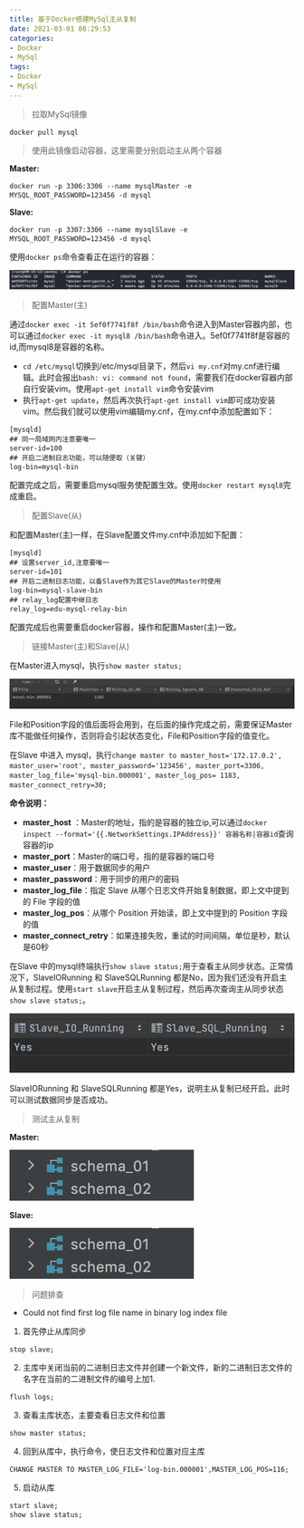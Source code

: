 ```yaml
---
title: 基于Docker搭建MySql主从复制
date: 2021-03-01 08:29:53
categories:
- Docker
- MySql
tags:
- Docker
- MySql
---
```


> 拉取MySql镜像

```
docker pull mysql
```

> 使用此镜像启动容器，这里需要分别启动主从两个容器

**Master:**

```
docker run -p 3306:3306 --name mysqlMaster -e MYSQL_ROOT_PASSWORD=123456 -d mysql
```

**Slave:**

```
docker run -p 3307:3306 --name mysqlSlave -e MYSQL_ROOT_PASSWORD=123456 -d mysql
```

使用`docker ps`命令查看正在运行的容器：

![WX20220215-174513@2x](https://raw.githubusercontent.com/ChangNingbo/blog_img/main/img202208081409607.png)

> 配置Master(主)

通过`docker exec -it 5ef0f7741f8f /bin/bash`命令进入到Master容器内部，也可以通过`docker exec -it mysql8 /bin/bash`命令进入。5ef0f7741f8f是容器的id,而mysql8是容器的名称。

-   `cd /etc/mysql`切换到/etc/mysql目录下，然后`vi my.cnf`对my.cnf进行编辑。此时会报出`bash: vi: command not found`，需要我们在docker容器内部自行安装vim。使用`apt-get install vim`命令安装vim
-   执行`apt-get update`，然后再次执行`apt-get install vim`即可成功安装vim。然后我们就可以使用vim编辑my.cnf，在my.cnf中添加配置如下：

```
[mysqld]
## 同一局域网内注意要唯一
server-id=100  
## 开启二进制日志功能，可以随便取（关键）
log-bin=mysql-bin
```

配置完成之后，需要重启mysql服务使配置生效。使用`docker restart mysql8`完成重启。

> 配置Slave(从)

和配置Master(主)一样，在Slave配置文件my.cnf中添加如下配置：

```
[mysqld]
## 设置server_id,注意要唯一
server-id=101  
## 开启二进制日志功能，以备Slave作为其它Slave的Master时使用
log-bin=mysql-slave-bin   
## relay_log配置中继日志
relay_log=edu-mysql-relay-bin 
```

配置完成后也需要重启docker容器，操作和配置Master(主)一致。

> 链接Master(主)和Slave(从)

在Master进入mysql，执行`show master status;`

![WX20220215-180320@2x](https://raw.githubusercontent.com/ChangNingbo/blog_img/main/img202208081410270.png)

File和Position字段的值后面将会用到，在后面的操作完成之前，需要保证Master库不能做任何操作，否则将会引起状态变化，File和Position字段的值变化。

在Slave 中进入 mysql，执行`change master to master_host='172.17.0.2', master_user='root', master_password='123456', master_port=3306, master_log_file='mysql-bin.000001', master_log_pos= 1183, master_connect_retry=30;`

**命令说明：**

-   **master_host** ：Master的地址，指的是容器的独立ip,可以通过`docker inspect --format='{{.NetworkSettings.IPAddress}}' 容器名称|容器id`查询容器的ip
-   **master_port**：Master的端口号，指的是容器的端口号
-   **master_user**：用于数据同步的用户
-   **master_password**：用于同步的用户的密码
-   **master_log_file**：指定 Slave 从哪个日志文件开始复制数据，即上文中提到的 File 字段的值
-   **master_log_pos**：从哪个 Position 开始读，即上文中提到的 Position 字段的值
-   **master_connect_retry**：如果连接失败，重试的时间间隔，单位是秒，默认是60秒

在Slave 中的mysql终端执行`show slave status;`用于查看主从同步状态。正常情况下，SlaveIORunning 和 SlaveSQLRunning 都是No，因为我们还没有开启主从复制过程。使用`start slave`开启主从复制过程，然后再次查询主从同步状态`show slave status;`。

![WX20220215-181609@2x](https://raw.githubusercontent.com/ChangNingbo/blog_img/main/img202208081410542.png)

SlaveIORunning 和 SlaveSQLRunning 都是Yes，说明主从复制已经开启。此时可以测试数据同步是否成功。

> 测试主从复制

**Master:**

![WX20220215-182042@2x](https://raw.githubusercontent.com/ChangNingbo/blog_img/main/img202208081410651.png)

**Slave:**

![WX20220215-182042@2x](https://raw.githubusercontent.com/ChangNingbo/blog_img/main/img202208081410865.png)

> 问题排查

-   Could not find first log file name in binary log index file

1.  首先停止从库同步

```
stop slave;
```

2.  主库中关闭当前的二进制日志文件并创建一个新文件，新的二进制日志文件的名字在当前的二进制文件的编号上加1.

```
flush logs;
```

3.  查看主库状态，主要查看日志文件和位置

```
show master status;
```

4.  回到从库中，执行命令，使日志文件和位置对应主库

```
CHANGE MASTER TO MASTER_LOG_FILE='log-bin.000001',MASTER_LOG_POS=116;
```

5.  启动从库

```
start slave;
show slave status; 
```